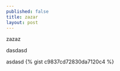```yaml
---
published: false
title: zazar
layout: post
---
```

zazaz
<p>dasdasd</p>
asdasd
{% gist c9837cd72830da7120c4 %}